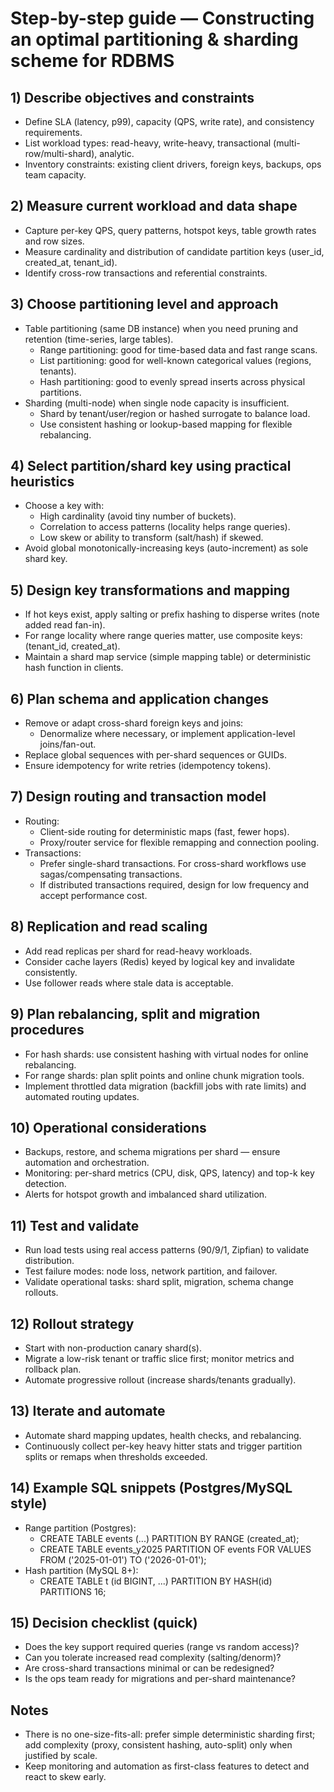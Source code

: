 # Step-by-step guide — Constructing an optimal partitioning & sharding scheme for RDBMS

## 1) Describe objectives and constraints

- Define SLA (latency, p99), capacity (QPS, write rate), and consistency requirements.
- List workload types: read-heavy, write-heavy, transactional (multi-row/multi-shard), analytic.
- Inventory constraints: existing client drivers, foreign keys, backups, ops team capacity.

## 2) Measure current workload and data shape

- Capture per-key QPS, query patterns, hotspot keys, table growth rates and row sizes.
- Measure cardinality and distribution of candidate partition keys (user_id, created_at, tenant_id).
- Identify cross-row transactions and referential constraints.

## 3) Choose partitioning level and approach

- Table partitioning (same DB instance) when you need pruning and retention (time-series, large tables).
  - Range partitioning: good for time-based data and fast range scans.
  - List partitioning: good for well-known categorical values (regions, tenants).
  - Hash partitioning: good to evenly spread inserts across physical partitions.
- Sharding (multi-node) when single node capacity is insufficient.
  - Shard by tenant/user/region or hashed surrogate to balance load.
  - Use consistent hashing or lookup-based mapping for flexible rebalancing.

## 4) Select partition/shard key using practical heuristics

- Choose a key with:
  - High cardinality (avoid tiny number of buckets).
  - Correlation to access patterns (locality helps range queries).
  - Low skew or ability to transform (salt/hash) if skewed.
- Avoid global monotonically-increasing keys (auto-increment) as sole shard key.

## 5) Design key transformations and mapping

- If hot keys exist, apply salting or prefix hashing to disperse writes (note added read fan-in).
- For range locality where range queries matter, use composite keys: (tenant_id, created_at).
- Maintain a shard map service (simple mapping table) or deterministic hash function in clients.

## 6) Plan schema and application changes

- Remove or adapt cross-shard foreign keys and joins:
  - Denormalize where necessary, or implement application-level joins/fan-out.
- Replace global sequences with per-shard sequences or GUIDs.
- Ensure idempotency for write retries (idempotency tokens).

## 7) Design routing and transaction model

- Routing:
  - Client-side routing for deterministic maps (fast, fewer hops).
  - Proxy/router service for flexible remapping and connection pooling.
- Transactions:
  - Prefer single-shard transactions. For cross-shard workflows use sagas/compensating transactions.
  - If distributed transactions required, design for low frequency and accept performance cost.

## 8) Replication and read scaling

- Add read replicas per shard for read-heavy workloads.
- Consider cache layers (Redis) keyed by logical key and invalidate consistently.
- Use follower reads where stale data is acceptable.

## 9) Plan rebalancing, split and migration procedures

- For hash shards: use consistent hashing with virtual nodes for online rebalancing.
- For range shards: plan split points and online chunk migration tools.
- Implement throttled data migration (backfill jobs with rate limits) and automated routing updates.

## 10) Operational considerations

- Backups, restore, and schema migrations per shard — ensure automation and orchestration.
- Monitoring: per-shard metrics (CPU, disk, QPS, latency) and top-k key detection.
- Alerts for hotspot growth and imbalanced shard utilization.

## 11) Test and validate

- Run load tests using real access patterns (90/9/1, Zipfian) to validate distribution.
- Test failure modes: node loss, network partition, and failover.
- Validate operational tasks: shard split, migration, schema change rollouts.

## 12) Rollout strategy

- Start with non-production canary shard(s).
- Migrate a low-risk tenant or traffic slice first; monitor metrics and rollback plan.
- Automate progressive rollout (increase shards/tenants gradually).

## 13) Iterate and automate

- Automate shard mapping updates, health checks, and rebalancing.
- Continuously collect per-key heavy hitter stats and trigger partition splits or remaps when thresholds exceeded.

## 14) Example SQL snippets (Postgres/MySQL style)

- Range partition (Postgres):
  - CREATE TABLE events (...) PARTITION BY RANGE (created_at);
  - CREATE TABLE events_y2025 PARTITION OF events FOR VALUES FROM ('2025-01-01') TO ('2026-01-01');
- Hash partition (MySQL 8+):
  - CREATE TABLE t (id BIGINT, ...) PARTITION BY HASH(id) PARTITIONS 16;

## 15) Decision checklist (quick)

- Does the key support required queries (range vs random access)?
- Can you tolerate increased read complexity (salting/denorm)?
- Are cross-shard transactions minimal or can be redesigned?
- Is the ops team ready for migrations and per-shard maintenance?

## Notes

- There is no one-size-fits-all: prefer simple deterministic sharding first; add complexity (proxy, consistent hashing, auto-split) only when justified by scale.
- Keep monitoring and automation as first-class features to detect and react to skew early.
